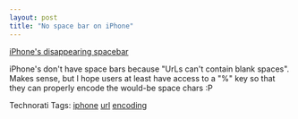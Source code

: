 ```yaml
---
layout: post
title: "No space bar on iPhone"
---
```


<p><a href="http://www.37signals.com/svn/posts/492-iphones-disappearing-spacebar" target="_blank">iPhone's disappearing spacebar</a></p>
<p>iPhone's don't have space bars because "UrLs can't contain blank spaces".  Makes sense, but I hope users at least have access to a "%" key so that they can properly encode the would-be space chars :P</p>
<p class="tags" id="0767317B-992E-4b12-91E0-4F059A8CECA8:850c33e3-4e30-4e40-8d4a-b6754747f8cc" contenteditable="false">Technorati Tags: <a href="http://technorati.com/tags/iphone" target="_blank" rel="tag">iphone</a> <a href="http://technorati.com/tags/url" target="_blank" rel="tag">url</a> <a href="http://technorati.com/tags/encoding" target="_blank" rel="tag">encoding</a></p>
 
